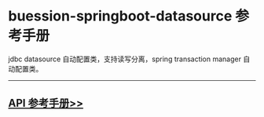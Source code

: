 # buession-springboot-datasource 参考手册


jdbc datasource 自动配置类，支持读写分离，spring transaction manager 自动配置类。


---


## [API 参考手册>>](/manual/2.0/docs/buession-springboot-datasource/)